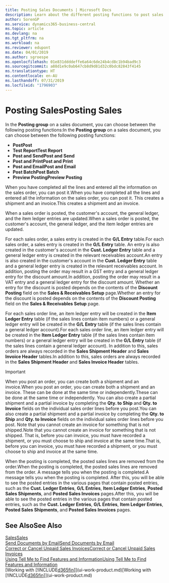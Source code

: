```yaml
---
title: Posting Sales Documents | Microsoft Docs
description: Learn about the different posting functions to post sales documents, and how you can update posted documents.
author: SorenGP
ms.service: dynamics365-business-central
ms.topic: article
ms.devlang: na
ms.tgt_pltfrm: na
ms.workload: na
ms.reviewer: edupont
ms.date: 04/01/2019
ms.author: sgroespe
ms.openlocfilehash: 01e831ddddeffe6a64c6de24b4cd8c1b94bad9c3
ms.sourcegitcommit: a88d1e9c0ab647cb8d9d81d32c0bdc82843f4145
ms.translationtype: HT
ms.contentlocale: en-AU
ms.lasthandoff: 07/31/2019
ms.locfileid: "1796903"
---
```

# <a name="posting-sales"></a><span data-ttu-id="2d17c-103">Posting Sales</span><span class="sxs-lookup"><span data-stu-id="2d17c-103">Posting Sales</span></span>
<span data-ttu-id="2d17c-104">In the **Posting group** on a sales document, you can choose between the following posting functions:</span><span class="sxs-lookup"><span data-stu-id="2d17c-104">In the **Posting group** on a sales document, you can choose between the following posting functions:</span></span>

* <span data-ttu-id="2d17c-105">**Post**</span><span class="sxs-lookup"><span data-stu-id="2d17c-105">**Post**</span></span>
* <span data-ttu-id="2d17c-106">**Test Report**</span><span class="sxs-lookup"><span data-stu-id="2d17c-106">**Test Report**</span></span>
* <span data-ttu-id="2d17c-107">**Post and Send**</span><span class="sxs-lookup"><span data-stu-id="2d17c-107">**Post and Send**</span></span>
* <span data-ttu-id="2d17c-108">**Post and Print**</span><span class="sxs-lookup"><span data-stu-id="2d17c-108">**Post and Print**</span></span>
* <span data-ttu-id="2d17c-109">**Post and Email**</span><span class="sxs-lookup"><span data-stu-id="2d17c-109">**Post and Email**</span></span>
* <span data-ttu-id="2d17c-110">**Post Batch**</span><span class="sxs-lookup"><span data-stu-id="2d17c-110">**Post Batch**</span></span>
* <span data-ttu-id="2d17c-111">**Preview Posting**</span><span class="sxs-lookup"><span data-stu-id="2d17c-111">**Preview Posting**</span></span>

<span data-ttu-id="2d17c-112">When you have completed all the lines and entered all the information on the sales order, you can post it.</span><span class="sxs-lookup"><span data-stu-id="2d17c-112">When you have completed all the lines and entered all the information on the sales order, you can post it.</span></span> <span data-ttu-id="2d17c-113">This creates a shipment and an invoice.</span><span class="sxs-lookup"><span data-stu-id="2d17c-113">This creates a shipment and an invoice.</span></span>

<span data-ttu-id="2d17c-114">When a sales order is posted, the customer's account, the general ledger, and the item ledger entries are updated.</span><span class="sxs-lookup"><span data-stu-id="2d17c-114">When a sales order is posted, the customer's account, the general ledger, and the item ledger entries are updated.</span></span>

<span data-ttu-id="2d17c-115">For each sales order, a sales entry is created in the **G/L Entry** table.</span><span class="sxs-lookup"><span data-stu-id="2d17c-115">For each sales order, a sales entry is created in the **G/L Entry** table.</span></span> <span data-ttu-id="2d17c-116">An entry is also created in the customer's account in the **Cust. Ledger Entry** table and a general ledger entry is created in the relevant receivables account.</span><span class="sxs-lookup"><span data-stu-id="2d17c-116">An entry is also created in the customer's account in the **Cust. Ledger Entry** table and a general ledger entry is created in the relevant receivables account.</span></span> <span data-ttu-id="2d17c-117">In addition, posting the order may result in a GST entry and a general ledger entry for the discount amount.</span><span class="sxs-lookup"><span data-stu-id="2d17c-117">In addition, posting the order may result in a VAT entry and a general ledger entry for the discount amount.</span></span> <span data-ttu-id="2d17c-118">Whether an entry for the discount is posted depends on the contents of the **Discount Posting** field on the **Sales & Receivables Setup** page.</span><span class="sxs-lookup"><span data-stu-id="2d17c-118">Whether an entry for the discount is posted depends on the contents of the **Discount Posting** field on the **Sales & Receivables Setup** page.</span></span>

<span data-ttu-id="2d17c-119">For each sales order line, an item ledger entry will be created in the **Item Ledger Entry** table (if the sales lines contain item numbers) or a general ledger entry will be created in the **G/L Entry** table (if the sales lines contain a general ledger account).</span><span class="sxs-lookup"><span data-stu-id="2d17c-119">For each sales order line, an item ledger entry will be created in the **Item Ledger Entry** table (if the sales lines contain item numbers) or a general ledger entry will be created in the **G/L Entry** table (if the sales lines contain a general ledger account).</span></span> <span data-ttu-id="2d17c-120">In addition to this, sales orders are always recorded in the **Sales Shipment Header** and **Sales Invoice Header** tables.</span><span class="sxs-lookup"><span data-stu-id="2d17c-120">In addition to this, sales orders are always recorded in the **Sales Shipment Header** and **Sales Invoice Header** tables.</span></span>

> [!IMPORTANT]  
>   <span data-ttu-id="2d17c-121">When you post an order, you can create both a shipment and an invoice.</span><span class="sxs-lookup"><span data-stu-id="2d17c-121">When you post an order, you can create both a shipment and an invoice.</span></span> <span data-ttu-id="2d17c-122">These can be done at the same time or independently.</span><span class="sxs-lookup"><span data-stu-id="2d17c-122">These can be done at the same time or independently.</span></span> <span data-ttu-id="2d17c-123">You can also create a partial shipment and a partial invoice by completing the **Qty. to Ship** and **Qty. to Invoice** fields on the individual sales order lines before you post.</span><span class="sxs-lookup"><span data-stu-id="2d17c-123">You can also create a partial shipment and a partial invoice by completing the **Qty. to Ship** and **Qty. to Invoice** fields on the individual sales order lines before you post.</span></span> <span data-ttu-id="2d17c-124">Note that you cannot create an invoice for something that is not shipped.</span><span class="sxs-lookup"><span data-stu-id="2d17c-124">Note that you cannot create an invoice for something that is not shipped.</span></span> <span data-ttu-id="2d17c-125">That is, before you can invoice, you must have recorded a shipment, or you must choose to ship and invoice at the same time.</span><span class="sxs-lookup"><span data-stu-id="2d17c-125">That is, before you can invoice, you must have recorded a shipment, or you must choose to ship and invoice at the same time.</span></span>

<span data-ttu-id="2d17c-126">When the posting is completed, the posted sales lines are removed from the order.</span><span class="sxs-lookup"><span data-stu-id="2d17c-126">When the posting is completed, the posted sales lines are removed from the order.</span></span> <span data-ttu-id="2d17c-127">A message tells you when the posting is completed.</span><span class="sxs-lookup"><span data-stu-id="2d17c-127">A message tells you when the posting is completed.</span></span> <span data-ttu-id="2d17c-128">After this, you will be able to see the posted entries in the various pages that contain posted entries, such as the **Cust. Ledger Entries**, **G/L Entries**, **Item Ledger Entries**, **Posted Sales Shipments**, and **Posted Sales Invoices** pages.</span><span class="sxs-lookup"><span data-stu-id="2d17c-128">After this, you will be able to see the posted entries in the various pages that contain posted entries, such as the **Cust. Ledger Entries**, **G/L Entries**, **Item Ledger Entries**, **Posted Sales Shipments**, and **Posted Sales Invoices** pages.</span></span>  

## <a name="see-also"></a><span data-ttu-id="2d17c-129">See Also</span><span class="sxs-lookup"><span data-stu-id="2d17c-129">See Also</span></span>

[<span data-ttu-id="2d17c-130">Sales</span><span class="sxs-lookup"><span data-stu-id="2d17c-130">Sales</span></span>](sales-manage-sales.md)  
[<span data-ttu-id="2d17c-131">Send Documents by Email</span><span class="sxs-lookup"><span data-stu-id="2d17c-131">Send Documents by Email</span></span>](ui-how-send-documents-email.md)  
[<span data-ttu-id="2d17c-132">Correct or Cancel Unpaid Sales Invoices</span><span class="sxs-lookup"><span data-stu-id="2d17c-132">Correct or Cancel Unpaid Sales Invoices</span></span>](sales-how-correct-cancel-sales-invoice.md)  
[<span data-ttu-id="2d17c-133">Using Tell Me to Find Features and Information</span><span class="sxs-lookup"><span data-stu-id="2d17c-133">Using Tell Me to Find Features and Information</span></span>](ui-search.md)  
<span data-ttu-id="2d17c-134">[Working with [!INCLUDE[d365fin](includes/d365fin_md.md)]](ui-work-product.md)</span><span class="sxs-lookup"><span data-stu-id="2d17c-134">[Working with [!INCLUDE[d365fin](includes/d365fin_md.md)]](ui-work-product.md)</span></span>

